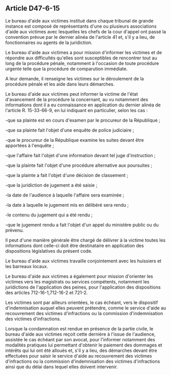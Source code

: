 Article D47-6-15
----
Le bureau d'aide aux victimes institué dans chaque tribunal de grande instance
est composé de représentants d'une ou plusieurs associations d'aide aux victimes
avec lesquelles les chefs de la cour d'appel ont passé la convention prévue par
le dernier alinéa de l'article 41 et, s'il y a lieu, de fonctionnaires ou agents
de la juridiction.

Le bureau d'aide aux victimes a pour mission d'informer les victimes et de
répondre aux difficultés qu'elles sont susceptibles de rencontrer tout au long
de la procédure pénale, notamment à l'occasion de toute procédure urgente telle
que la procédure de comparution immédiate.

A leur demande, il renseigne les victimes sur le déroulement de la procédure
pénale et les aide dans leurs démarches.

Le bureau d'aide aux victimes peut informer la victime de l'état d'avancement de
la procédure la concernant, au vu notamment des informations dont il a eu
connaissance en application du dernier alinéa de l'article R. 15-33-66-9, en lui
indiquant en particulier, selon les cas :

-que sa plainte est en cours d'examen par le procureur de la République ;

-que sa plainte fait l'objet d'une enquête de police judiciaire ;

-que le procureur de la République examine les suites devant être apportées à
l'enquête ;

-que l'affaire fait l'objet d'une information devant tel juge d'instruction ;

-que la plainte fait l'objet d'une procédure alternative aux poursuites ;

-que la plainte a fait l'objet d'une décision de classement ;

-que la juridiction de jugement a été saisie ;

-la date de l'audience à laquelle l'affaire sera examinée ;

-la date à laquelle le jugement mis en délibéré sera rendu ;

-le contenu du jugement qui a été rendu ;

-que le jugement rendu a fait l'objet d'un appel du ministère public ou du
prévenu.

Il peut d'une manière générale être chargé de délivrer à la victime toutes les
informations dont celle-ci doit être destinataire en application des
dispositions législatives du présent code.

Le bureau d'aide aux victimes travaille conjointement avec les huissiers et les
barreaux locaux.

Le bureau d'aide aux victimes a également pour mission d'orienter les victimes
vers les magistrats ou services compétents, notamment les juridictions de
l'application des peines, pour l'application des dispositions des articles
712-16-1,712-16-2 et 721-2.

Les victimes sont par ailleurs orientées, le cas échéant, vers le dispositif
d'indemnisation auquel elles peuvent prétendre, comme le service d'aide au
recouvrement des victimes d'infractions ou la commission d'indemnisation des
victimes d'infractions.

Lorsque la condamnation est rendue en présence de la partie civile, le bureau
d'aide aux victimes reçoit cette dernière à l'issue de l'audience, assistée le
cas échéant par son avocat, pour l'informer notamment des modalités pratiques
lui permettant d'obtenir le paiement des dommages et intérêts qui lui ont été
alloués et, s'il y a lieu, des démarches devant être effectuées pour saisir le
service d'aide au recouvrement des victimes d'infractions ou la commission
d'indemnisation des victimes d'infractions ainsi que du délai dans lequel elles
doivent intervenir.
